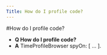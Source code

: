 ```yaml
---
Title: How do I profile code?
---
```

#How do I profile code?
- **Q How do I profile code?**
- **A** TimeProfileBrowser spyOn: [ ... ].


